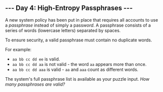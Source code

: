 \-\-- Day 4: High-Entropy Passphrases \-\--
-------------------------------------------

A new system policy has been put in place that requires all accounts to
use a *passphrase* instead of simply a pass*word*. A passphrase consists
of a series of words (lowercase letters) separated by spaces.

To ensure security, a valid passphrase must contain no duplicate words.

For example:

-   `aa bb cc dd ee` is valid.
-   `aa bb cc dd aa` is not valid - the word `aa` appears more than
    once.
-   `aa bb cc dd aaa` is valid - `aa` and `aaa` count as different
    words.

The system\'s full passphrase list is available as your puzzle input.
*How many passphrases are valid?*
